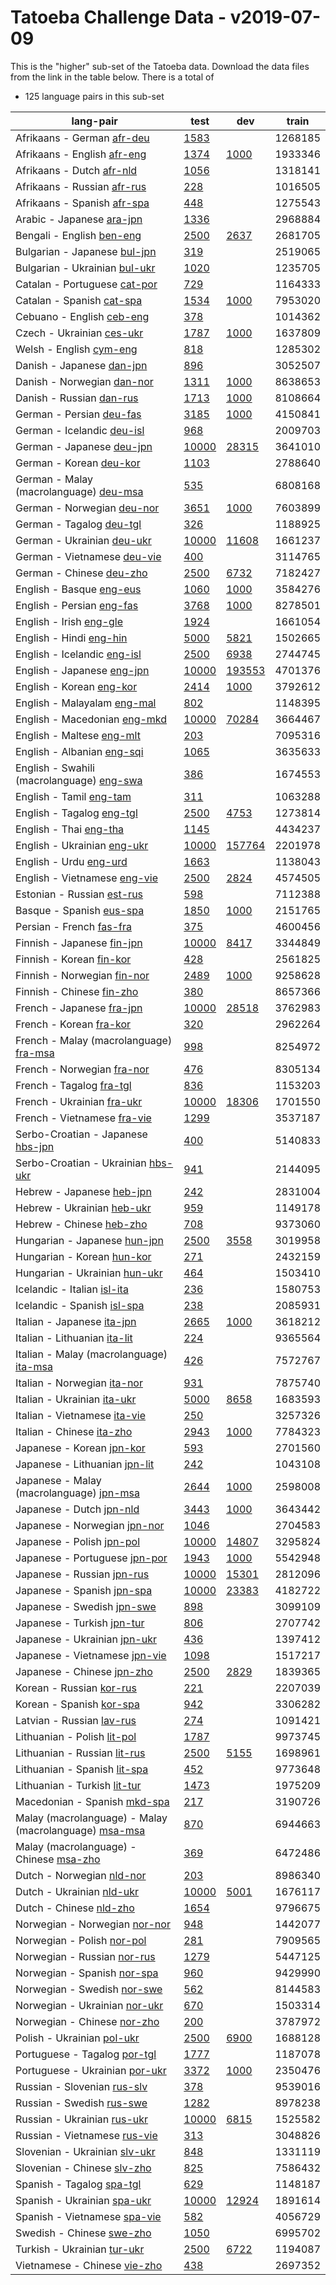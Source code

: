 # Tatoeba Challenge Data - v2019-07-09

This is the "higher" sub-set of the Tatoeba data.
Download the data files from the link in the table below.
There is a total of

* 125  language pairs in this sub-set

| lang-pair |    test    |    dev     |    train   |
|-----------|------------|------------|------------|
|            Afrikaans - German  [afr-deu](https://object.pouta.csc.fi/Tatoeba-Challenge-v2019-07-09/afr-deu.tar)  | [      1583](../../v2019-07-09/data/test/afr-deu/test.txt)|            |    1268185|
|           Afrikaans - English  [afr-eng](https://object.pouta.csc.fi/Tatoeba-Challenge-v2019-07-09/afr-eng.tar)  | [      1374](../../v2019-07-09/data/test/afr-eng/test.txt)| [      1000](../../v2019-07-09/data/dev/afr-eng/dev.txt)|    1933346|
|             Afrikaans - Dutch  [afr-nld](https://object.pouta.csc.fi/Tatoeba-Challenge-v2019-07-09/afr-nld.tar)  | [      1056](../../v2019-07-09/data/test/afr-nld/test.txt)|            |    1318141|
|           Afrikaans - Russian  [afr-rus](https://object.pouta.csc.fi/Tatoeba-Challenge-v2019-07-09/afr-rus.tar)  | [       228](../../v2019-07-09/data/test/afr-rus/test.txt)|            |    1016505|
|           Afrikaans - Spanish  [afr-spa](https://object.pouta.csc.fi/Tatoeba-Challenge-v2019-07-09/afr-spa.tar)  | [       448](../../v2019-07-09/data/test/afr-spa/test.txt)|            |    1275543|
|             Arabic - Japanese  [ara-jpn](https://object.pouta.csc.fi/Tatoeba-Challenge-v2019-07-09/ara-jpn.tar)  | [      1336](../../v2019-07-09/data/test/ara-jpn/test.txt)|            |    2968884|
|             Bengali - English  [ben-eng](https://object.pouta.csc.fi/Tatoeba-Challenge-v2019-07-09/ben-eng.tar)  | [      2500](../../v2019-07-09/data/test/ben-eng/test.txt)| [      2637](../../v2019-07-09/data/dev/ben-eng/dev.txt)|    2681705|
|          Bulgarian - Japanese  [bul-jpn](https://object.pouta.csc.fi/Tatoeba-Challenge-v2019-07-09/bul-jpn.tar)  | [       319](../../v2019-07-09/data/test/bul-jpn/test.txt)|            |    2519065|
|         Bulgarian - Ukrainian  [bul-ukr](https://object.pouta.csc.fi/Tatoeba-Challenge-v2019-07-09/bul-ukr.tar)  | [      1020](../../v2019-07-09/data/test/bul-ukr/test.txt)|            |    1235705|
|          Catalan - Portuguese  [cat-por](https://object.pouta.csc.fi/Tatoeba-Challenge-v2019-07-09/cat-por.tar)  | [       729](../../v2019-07-09/data/test/cat-por/test.txt)|            |    1164333|
|             Catalan - Spanish  [cat-spa](https://object.pouta.csc.fi/Tatoeba-Challenge-v2019-07-09/cat-spa.tar)  | [      1534](../../v2019-07-09/data/test/cat-spa/test.txt)| [      1000](../../v2019-07-09/data/dev/cat-spa/dev.txt)|    7953020|
|             Cebuano - English  [ceb-eng](https://object.pouta.csc.fi/Tatoeba-Challenge-v2019-07-09/ceb-eng.tar)  | [       378](../../v2019-07-09/data/test/ceb-eng/test.txt)|            |    1014362|
|             Czech - Ukrainian  [ces-ukr](https://object.pouta.csc.fi/Tatoeba-Challenge-v2019-07-09/ces-ukr.tar)  | [      1787](../../v2019-07-09/data/test/ces-ukr/test.txt)| [      1000](../../v2019-07-09/data/dev/ces-ukr/dev.txt)|    1637809|
|               Welsh - English  [cym-eng](https://object.pouta.csc.fi/Tatoeba-Challenge-v2019-07-09/cym-eng.tar)  | [       818](../../v2019-07-09/data/test/cym-eng/test.txt)|            |    1285302|
|             Danish - Japanese  [dan-jpn](https://object.pouta.csc.fi/Tatoeba-Challenge-v2019-07-09/dan-jpn.tar)  | [       896](../../v2019-07-09/data/test/dan-jpn/test.txt)|            |    3052507|
|            Danish - Norwegian  [dan-nor](https://object.pouta.csc.fi/Tatoeba-Challenge-v2019-07-09/dan-nor.tar)  | [      1311](../../v2019-07-09/data/test/dan-nor/test.txt)| [      1000](../../v2019-07-09/data/dev/dan-nor/dev.txt)|    8638653|
|              Danish - Russian  [dan-rus](https://object.pouta.csc.fi/Tatoeba-Challenge-v2019-07-09/dan-rus.tar)  | [      1713](../../v2019-07-09/data/test/dan-rus/test.txt)| [      1000](../../v2019-07-09/data/dev/dan-rus/dev.txt)|    8108664|
|              German - Persian  [deu-fas](https://object.pouta.csc.fi/Tatoeba-Challenge-v2019-07-09/deu-fas.tar)  | [      3185](../../v2019-07-09/data/test/deu-fas/test.txt)| [      1000](../../v2019-07-09/data/dev/deu-fas/dev.txt)|    4150841|
|            German - Icelandic  [deu-isl](https://object.pouta.csc.fi/Tatoeba-Challenge-v2019-07-09/deu-isl.tar)  | [       968](../../v2019-07-09/data/test/deu-isl/test.txt)|            |    2009703|
|             German - Japanese  [deu-jpn](https://object.pouta.csc.fi/Tatoeba-Challenge-v2019-07-09/deu-jpn.tar)  | [     10000](../../v2019-07-09/data/test/deu-jpn/test.txt)| [     28315](../../v2019-07-09/data/dev/deu-jpn/dev.txt)|    3641010|
|               German - Korean  [deu-kor](https://object.pouta.csc.fi/Tatoeba-Challenge-v2019-07-09/deu-kor.tar)  | [      1103](../../v2019-07-09/data/test/deu-kor/test.txt)|            |    2788640|
|  German - Malay (macrolanguage)  [deu-msa](https://object.pouta.csc.fi/Tatoeba-Challenge-v2019-07-09/deu-msa.tar)  | [       535](../../v2019-07-09/data/test/deu-msa/test.txt)|            |    6808168|
|            German - Norwegian  [deu-nor](https://object.pouta.csc.fi/Tatoeba-Challenge-v2019-07-09/deu-nor.tar)  | [      3651](../../v2019-07-09/data/test/deu-nor/test.txt)| [      1000](../../v2019-07-09/data/dev/deu-nor/dev.txt)|    7603899|
|              German - Tagalog  [deu-tgl](https://object.pouta.csc.fi/Tatoeba-Challenge-v2019-07-09/deu-tgl.tar)  | [       326](../../v2019-07-09/data/test/deu-tgl/test.txt)|            |    1188925|
|            German - Ukrainian  [deu-ukr](https://object.pouta.csc.fi/Tatoeba-Challenge-v2019-07-09/deu-ukr.tar)  | [     10000](../../v2019-07-09/data/test/deu-ukr/test.txt)| [     11608](../../v2019-07-09/data/dev/deu-ukr/dev.txt)|    1661237|
|           German - Vietnamese  [deu-vie](https://object.pouta.csc.fi/Tatoeba-Challenge-v2019-07-09/deu-vie.tar)  | [       400](../../v2019-07-09/data/test/deu-vie/test.txt)|            |    3114765|
|              German - Chinese  [deu-zho](https://object.pouta.csc.fi/Tatoeba-Challenge-v2019-07-09/deu-zho.tar)  | [      2500](../../v2019-07-09/data/test/deu-zho/test.txt)| [      6732](../../v2019-07-09/data/dev/deu-zho/dev.txt)|    7182427|
|              English - Basque  [eng-eus](https://object.pouta.csc.fi/Tatoeba-Challenge-v2019-07-09/eng-eus.tar)  | [      1060](../../v2019-07-09/data/test/eng-eus/test.txt)| [      1000](../../v2019-07-09/data/dev/eng-eus/dev.txt)|    3584276|
|             English - Persian  [eng-fas](https://object.pouta.csc.fi/Tatoeba-Challenge-v2019-07-09/eng-fas.tar)  | [      3768](../../v2019-07-09/data/test/eng-fas/test.txt)| [      1000](../../v2019-07-09/data/dev/eng-fas/dev.txt)|    8278501|
|               English - Irish  [eng-gle](https://object.pouta.csc.fi/Tatoeba-Challenge-v2019-07-09/eng-gle.tar)  | [      1924](../../v2019-07-09/data/test/eng-gle/test.txt)|            |    1661054|
|               English - Hindi  [eng-hin](https://object.pouta.csc.fi/Tatoeba-Challenge-v2019-07-09/eng-hin.tar)  | [      5000](../../v2019-07-09/data/test/eng-hin/test.txt)| [      5821](../../v2019-07-09/data/dev/eng-hin/dev.txt)|    1502665|
|           English - Icelandic  [eng-isl](https://object.pouta.csc.fi/Tatoeba-Challenge-v2019-07-09/eng-isl.tar)  | [      2500](../../v2019-07-09/data/test/eng-isl/test.txt)| [      6938](../../v2019-07-09/data/dev/eng-isl/dev.txt)|    2744745|
|            English - Japanese  [eng-jpn](https://object.pouta.csc.fi/Tatoeba-Challenge-v2019-07-09/eng-jpn.tar)  | [     10000](../../v2019-07-09/data/test/eng-jpn/test.txt)| [    193553](../../v2019-07-09/data/dev/eng-jpn/dev.txt)|    4701376|
|              English - Korean  [eng-kor](https://object.pouta.csc.fi/Tatoeba-Challenge-v2019-07-09/eng-kor.tar)  | [      2414](../../v2019-07-09/data/test/eng-kor/test.txt)| [      1000](../../v2019-07-09/data/dev/eng-kor/dev.txt)|    3792612|
|           English - Malayalam  [eng-mal](https://object.pouta.csc.fi/Tatoeba-Challenge-v2019-07-09/eng-mal.tar)  | [       802](../../v2019-07-09/data/test/eng-mal/test.txt)|            |    1148395|
|          English - Macedonian  [eng-mkd](https://object.pouta.csc.fi/Tatoeba-Challenge-v2019-07-09/eng-mkd.tar)  | [     10000](../../v2019-07-09/data/test/eng-mkd/test.txt)| [     70284](../../v2019-07-09/data/dev/eng-mkd/dev.txt)|    3664467|
|             English - Maltese  [eng-mlt](https://object.pouta.csc.fi/Tatoeba-Challenge-v2019-07-09/eng-mlt.tar)  | [       203](../../v2019-07-09/data/test/eng-mlt/test.txt)|            |    7095316|
|            English - Albanian  [eng-sqi](https://object.pouta.csc.fi/Tatoeba-Challenge-v2019-07-09/eng-sqi.tar)  | [      1065](../../v2019-07-09/data/test/eng-sqi/test.txt)|            |    3635633|
|  English - Swahili (macrolanguage)  [eng-swa](https://object.pouta.csc.fi/Tatoeba-Challenge-v2019-07-09/eng-swa.tar)  | [       386](../../v2019-07-09/data/test/eng-swa/test.txt)|            |    1674553|
|               English - Tamil  [eng-tam](https://object.pouta.csc.fi/Tatoeba-Challenge-v2019-07-09/eng-tam.tar)  | [       311](../../v2019-07-09/data/test/eng-tam/test.txt)|            |    1063288|
|             English - Tagalog  [eng-tgl](https://object.pouta.csc.fi/Tatoeba-Challenge-v2019-07-09/eng-tgl.tar)  | [      2500](../../v2019-07-09/data/test/eng-tgl/test.txt)| [      4753](../../v2019-07-09/data/dev/eng-tgl/dev.txt)|    1273814|
|                English - Thai  [eng-tha](https://object.pouta.csc.fi/Tatoeba-Challenge-v2019-07-09/eng-tha.tar)  | [      1145](../../v2019-07-09/data/test/eng-tha/test.txt)|            |    4434237|
|           English - Ukrainian  [eng-ukr](https://object.pouta.csc.fi/Tatoeba-Challenge-v2019-07-09/eng-ukr.tar)  | [     10000](../../v2019-07-09/data/test/eng-ukr/test.txt)| [    157764](../../v2019-07-09/data/dev/eng-ukr/dev.txt)|    2201978|
|                English - Urdu  [eng-urd](https://object.pouta.csc.fi/Tatoeba-Challenge-v2019-07-09/eng-urd.tar)  | [      1663](../../v2019-07-09/data/test/eng-urd/test.txt)|            |    1138043|
|          English - Vietnamese  [eng-vie](https://object.pouta.csc.fi/Tatoeba-Challenge-v2019-07-09/eng-vie.tar)  | [      2500](../../v2019-07-09/data/test/eng-vie/test.txt)| [      2824](../../v2019-07-09/data/dev/eng-vie/dev.txt)|    4574505|
|            Estonian - Russian  [est-rus](https://object.pouta.csc.fi/Tatoeba-Challenge-v2019-07-09/est-rus.tar)  | [       598](../../v2019-07-09/data/test/est-rus/test.txt)|            |    7112388|
|              Basque - Spanish  [eus-spa](https://object.pouta.csc.fi/Tatoeba-Challenge-v2019-07-09/eus-spa.tar)  | [      1850](../../v2019-07-09/data/test/eus-spa/test.txt)| [      1000](../../v2019-07-09/data/dev/eus-spa/dev.txt)|    2151765|
|              Persian - French  [fas-fra](https://object.pouta.csc.fi/Tatoeba-Challenge-v2019-07-09/fas-fra.tar)  | [       375](../../v2019-07-09/data/test/fas-fra/test.txt)|            |    4600456|
|            Finnish - Japanese  [fin-jpn](https://object.pouta.csc.fi/Tatoeba-Challenge-v2019-07-09/fin-jpn.tar)  | [     10000](../../v2019-07-09/data/test/fin-jpn/test.txt)| [      8417](../../v2019-07-09/data/dev/fin-jpn/dev.txt)|    3344849|
|              Finnish - Korean  [fin-kor](https://object.pouta.csc.fi/Tatoeba-Challenge-v2019-07-09/fin-kor.tar)  | [       428](../../v2019-07-09/data/test/fin-kor/test.txt)|            |    2561825|
|           Finnish - Norwegian  [fin-nor](https://object.pouta.csc.fi/Tatoeba-Challenge-v2019-07-09/fin-nor.tar)  | [      2489](../../v2019-07-09/data/test/fin-nor/test.txt)| [      1000](../../v2019-07-09/data/dev/fin-nor/dev.txt)|    9258628|
|             Finnish - Chinese  [fin-zho](https://object.pouta.csc.fi/Tatoeba-Challenge-v2019-07-09/fin-zho.tar)  | [       380](../../v2019-07-09/data/test/fin-zho/test.txt)|            |    8657366|
|             French - Japanese  [fra-jpn](https://object.pouta.csc.fi/Tatoeba-Challenge-v2019-07-09/fra-jpn.tar)  | [     10000](../../v2019-07-09/data/test/fra-jpn/test.txt)| [     28518](../../v2019-07-09/data/dev/fra-jpn/dev.txt)|    3762983|
|               French - Korean  [fra-kor](https://object.pouta.csc.fi/Tatoeba-Challenge-v2019-07-09/fra-kor.tar)  | [       320](../../v2019-07-09/data/test/fra-kor/test.txt)|            |    2962264|
|  French - Malay (macrolanguage)  [fra-msa](https://object.pouta.csc.fi/Tatoeba-Challenge-v2019-07-09/fra-msa.tar)  | [       998](../../v2019-07-09/data/test/fra-msa/test.txt)|            |    8254972|
|            French - Norwegian  [fra-nor](https://object.pouta.csc.fi/Tatoeba-Challenge-v2019-07-09/fra-nor.tar)  | [       476](../../v2019-07-09/data/test/fra-nor/test.txt)|            |    8305134|
|              French - Tagalog  [fra-tgl](https://object.pouta.csc.fi/Tatoeba-Challenge-v2019-07-09/fra-tgl.tar)  | [       836](../../v2019-07-09/data/test/fra-tgl/test.txt)|            |    1153203|
|            French - Ukrainian  [fra-ukr](https://object.pouta.csc.fi/Tatoeba-Challenge-v2019-07-09/fra-ukr.tar)  | [     10000](../../v2019-07-09/data/test/fra-ukr/test.txt)| [     18306](../../v2019-07-09/data/dev/fra-ukr/dev.txt)|    1701550|
|           French - Vietnamese  [fra-vie](https://object.pouta.csc.fi/Tatoeba-Challenge-v2019-07-09/fra-vie.tar)  | [      1299](../../v2019-07-09/data/test/fra-vie/test.txt)|            |    3537187|
|     Serbo-Croatian - Japanese  [hbs-jpn](https://object.pouta.csc.fi/Tatoeba-Challenge-v2019-07-09/hbs-jpn.tar)  | [       400](../../v2019-07-09/data/test/hbs-jpn/test.txt)|            |    5140833|
|    Serbo-Croatian - Ukrainian  [hbs-ukr](https://object.pouta.csc.fi/Tatoeba-Challenge-v2019-07-09/hbs-ukr.tar)  | [       941](../../v2019-07-09/data/test/hbs-ukr/test.txt)|            |    2144095|
|             Hebrew - Japanese  [heb-jpn](https://object.pouta.csc.fi/Tatoeba-Challenge-v2019-07-09/heb-jpn.tar)  | [       242](../../v2019-07-09/data/test/heb-jpn/test.txt)|            |    2831004|
|            Hebrew - Ukrainian  [heb-ukr](https://object.pouta.csc.fi/Tatoeba-Challenge-v2019-07-09/heb-ukr.tar)  | [       959](../../v2019-07-09/data/test/heb-ukr/test.txt)|            |    1149178|
|              Hebrew - Chinese  [heb-zho](https://object.pouta.csc.fi/Tatoeba-Challenge-v2019-07-09/heb-zho.tar)  | [       708](../../v2019-07-09/data/test/heb-zho/test.txt)|            |    9373060|
|          Hungarian - Japanese  [hun-jpn](https://object.pouta.csc.fi/Tatoeba-Challenge-v2019-07-09/hun-jpn.tar)  | [      2500](../../v2019-07-09/data/test/hun-jpn/test.txt)| [      3558](../../v2019-07-09/data/dev/hun-jpn/dev.txt)|    3019958|
|            Hungarian - Korean  [hun-kor](https://object.pouta.csc.fi/Tatoeba-Challenge-v2019-07-09/hun-kor.tar)  | [       271](../../v2019-07-09/data/test/hun-kor/test.txt)|            |    2432159|
|         Hungarian - Ukrainian  [hun-ukr](https://object.pouta.csc.fi/Tatoeba-Challenge-v2019-07-09/hun-ukr.tar)  | [       464](../../v2019-07-09/data/test/hun-ukr/test.txt)|            |    1503410|
|           Icelandic - Italian  [isl-ita](https://object.pouta.csc.fi/Tatoeba-Challenge-v2019-07-09/isl-ita.tar)  | [       236](../../v2019-07-09/data/test/isl-ita/test.txt)|            |    1580753|
|           Icelandic - Spanish  [isl-spa](https://object.pouta.csc.fi/Tatoeba-Challenge-v2019-07-09/isl-spa.tar)  | [       238](../../v2019-07-09/data/test/isl-spa/test.txt)|            |    2085931|
|            Italian - Japanese  [ita-jpn](https://object.pouta.csc.fi/Tatoeba-Challenge-v2019-07-09/ita-jpn.tar)  | [      2665](../../v2019-07-09/data/test/ita-jpn/test.txt)| [      1000](../../v2019-07-09/data/dev/ita-jpn/dev.txt)|    3618212|
|          Italian - Lithuanian  [ita-lit](https://object.pouta.csc.fi/Tatoeba-Challenge-v2019-07-09/ita-lit.tar)  | [       224](../../v2019-07-09/data/test/ita-lit/test.txt)|            |    9365564|
|  Italian - Malay (macrolanguage)  [ita-msa](https://object.pouta.csc.fi/Tatoeba-Challenge-v2019-07-09/ita-msa.tar)  | [       426](../../v2019-07-09/data/test/ita-msa/test.txt)|            |    7572767|
|           Italian - Norwegian  [ita-nor](https://object.pouta.csc.fi/Tatoeba-Challenge-v2019-07-09/ita-nor.tar)  | [       931](../../v2019-07-09/data/test/ita-nor/test.txt)|            |    7875740|
|           Italian - Ukrainian  [ita-ukr](https://object.pouta.csc.fi/Tatoeba-Challenge-v2019-07-09/ita-ukr.tar)  | [      5000](../../v2019-07-09/data/test/ita-ukr/test.txt)| [      8658](../../v2019-07-09/data/dev/ita-ukr/dev.txt)|    1683593|
|          Italian - Vietnamese  [ita-vie](https://object.pouta.csc.fi/Tatoeba-Challenge-v2019-07-09/ita-vie.tar)  | [       250](../../v2019-07-09/data/test/ita-vie/test.txt)|            |    3257326|
|             Italian - Chinese  [ita-zho](https://object.pouta.csc.fi/Tatoeba-Challenge-v2019-07-09/ita-zho.tar)  | [      2943](../../v2019-07-09/data/test/ita-zho/test.txt)| [      1000](../../v2019-07-09/data/dev/ita-zho/dev.txt)|    7784323|
|             Japanese - Korean  [jpn-kor](https://object.pouta.csc.fi/Tatoeba-Challenge-v2019-07-09/jpn-kor.tar)  | [       593](../../v2019-07-09/data/test/jpn-kor/test.txt)|            |    2701560|
|         Japanese - Lithuanian  [jpn-lit](https://object.pouta.csc.fi/Tatoeba-Challenge-v2019-07-09/jpn-lit.tar)  | [       242](../../v2019-07-09/data/test/jpn-lit/test.txt)|            |    1043108|
|  Japanese - Malay (macrolanguage)  [jpn-msa](https://object.pouta.csc.fi/Tatoeba-Challenge-v2019-07-09/jpn-msa.tar)  | [      2644](../../v2019-07-09/data/test/jpn-msa/test.txt)| [      1000](../../v2019-07-09/data/dev/jpn-msa/dev.txt)|    2598008|
|              Japanese - Dutch  [jpn-nld](https://object.pouta.csc.fi/Tatoeba-Challenge-v2019-07-09/jpn-nld.tar)  | [      3443](../../v2019-07-09/data/test/jpn-nld/test.txt)| [      1000](../../v2019-07-09/data/dev/jpn-nld/dev.txt)|    3643442|
|          Japanese - Norwegian  [jpn-nor](https://object.pouta.csc.fi/Tatoeba-Challenge-v2019-07-09/jpn-nor.tar)  | [      1046](../../v2019-07-09/data/test/jpn-nor/test.txt)|            |    2704583|
|             Japanese - Polish  [jpn-pol](https://object.pouta.csc.fi/Tatoeba-Challenge-v2019-07-09/jpn-pol.tar)  | [     10000](../../v2019-07-09/data/test/jpn-pol/test.txt)| [     14807](../../v2019-07-09/data/dev/jpn-pol/dev.txt)|    3295824|
|         Japanese - Portuguese  [jpn-por](https://object.pouta.csc.fi/Tatoeba-Challenge-v2019-07-09/jpn-por.tar)  | [      1943](../../v2019-07-09/data/test/jpn-por/test.txt)| [      1000](../../v2019-07-09/data/dev/jpn-por/dev.txt)|    5542948|
|            Japanese - Russian  [jpn-rus](https://object.pouta.csc.fi/Tatoeba-Challenge-v2019-07-09/jpn-rus.tar)  | [     10000](../../v2019-07-09/data/test/jpn-rus/test.txt)| [     15301](../../v2019-07-09/data/dev/jpn-rus/dev.txt)|    2812096|
|            Japanese - Spanish  [jpn-spa](https://object.pouta.csc.fi/Tatoeba-Challenge-v2019-07-09/jpn-spa.tar)  | [     10000](../../v2019-07-09/data/test/jpn-spa/test.txt)| [     23383](../../v2019-07-09/data/dev/jpn-spa/dev.txt)|    4182722|
|            Japanese - Swedish  [jpn-swe](https://object.pouta.csc.fi/Tatoeba-Challenge-v2019-07-09/jpn-swe.tar)  | [       898](../../v2019-07-09/data/test/jpn-swe/test.txt)|            |    3099109|
|            Japanese - Turkish  [jpn-tur](https://object.pouta.csc.fi/Tatoeba-Challenge-v2019-07-09/jpn-tur.tar)  | [       806](../../v2019-07-09/data/test/jpn-tur/test.txt)|            |    2707742|
|          Japanese - Ukrainian  [jpn-ukr](https://object.pouta.csc.fi/Tatoeba-Challenge-v2019-07-09/jpn-ukr.tar)  | [       436](../../v2019-07-09/data/test/jpn-ukr/test.txt)|            |    1397412|
|         Japanese - Vietnamese  [jpn-vie](https://object.pouta.csc.fi/Tatoeba-Challenge-v2019-07-09/jpn-vie.tar)  | [      1098](../../v2019-07-09/data/test/jpn-vie/test.txt)|            |    1517217|
|            Japanese - Chinese  [jpn-zho](https://object.pouta.csc.fi/Tatoeba-Challenge-v2019-07-09/jpn-zho.tar)  | [      2500](../../v2019-07-09/data/test/jpn-zho/test.txt)| [      2829](../../v2019-07-09/data/dev/jpn-zho/dev.txt)|    1839365|
|              Korean - Russian  [kor-rus](https://object.pouta.csc.fi/Tatoeba-Challenge-v2019-07-09/kor-rus.tar)  | [       221](../../v2019-07-09/data/test/kor-rus/test.txt)|            |    2207039|
|              Korean - Spanish  [kor-spa](https://object.pouta.csc.fi/Tatoeba-Challenge-v2019-07-09/kor-spa.tar)  | [       942](../../v2019-07-09/data/test/kor-spa/test.txt)|            |    3306282|
|             Latvian - Russian  [lav-rus](https://object.pouta.csc.fi/Tatoeba-Challenge-v2019-07-09/lav-rus.tar)  | [       274](../../v2019-07-09/data/test/lav-rus/test.txt)|            |    1091421|
|           Lithuanian - Polish  [lit-pol](https://object.pouta.csc.fi/Tatoeba-Challenge-v2019-07-09/lit-pol.tar)  | [      1787](../../v2019-07-09/data/test/lit-pol/test.txt)|            |    9973745|
|          Lithuanian - Russian  [lit-rus](https://object.pouta.csc.fi/Tatoeba-Challenge-v2019-07-09/lit-rus.tar)  | [      2500](../../v2019-07-09/data/test/lit-rus/test.txt)| [      5155](../../v2019-07-09/data/dev/lit-rus/dev.txt)|    1698961|
|          Lithuanian - Spanish  [lit-spa](https://object.pouta.csc.fi/Tatoeba-Challenge-v2019-07-09/lit-spa.tar)  | [       452](../../v2019-07-09/data/test/lit-spa/test.txt)|            |    9773648|
|          Lithuanian - Turkish  [lit-tur](https://object.pouta.csc.fi/Tatoeba-Challenge-v2019-07-09/lit-tur.tar)  | [      1473](../../v2019-07-09/data/test/lit-tur/test.txt)|            |    1975209|
|          Macedonian - Spanish  [mkd-spa](https://object.pouta.csc.fi/Tatoeba-Challenge-v2019-07-09/mkd-spa.tar)  | [       217](../../v2019-07-09/data/test/mkd-spa/test.txt)|            |    3190726|
|  Malay (macrolanguage) - Malay (macrolanguage)  [msa-msa](https://object.pouta.csc.fi/Tatoeba-Challenge-v2019-07-09/msa-msa.tar)  | [       870](../../v2019-07-09/data/test/msa-msa/test.txt)|            |    6944663|
|  Malay (macrolanguage) - Chinese  [msa-zho](https://object.pouta.csc.fi/Tatoeba-Challenge-v2019-07-09/msa-zho.tar)  | [       369](../../v2019-07-09/data/test/msa-zho/test.txt)|            |    6472486|
|             Dutch - Norwegian  [nld-nor](https://object.pouta.csc.fi/Tatoeba-Challenge-v2019-07-09/nld-nor.tar)  | [       203](../../v2019-07-09/data/test/nld-nor/test.txt)|            |    8986340|
|             Dutch - Ukrainian  [nld-ukr](https://object.pouta.csc.fi/Tatoeba-Challenge-v2019-07-09/nld-ukr.tar)  | [     10000](../../v2019-07-09/data/test/nld-ukr/test.txt)| [      5001](../../v2019-07-09/data/dev/nld-ukr/dev.txt)|    1676117|
|               Dutch - Chinese  [nld-zho](https://object.pouta.csc.fi/Tatoeba-Challenge-v2019-07-09/nld-zho.tar)  | [      1654](../../v2019-07-09/data/test/nld-zho/test.txt)|            |    9796675|
|         Norwegian - Norwegian  [nor-nor](https://object.pouta.csc.fi/Tatoeba-Challenge-v2019-07-09/nor-nor.tar)  | [       948](../../v2019-07-09/data/test/nor-nor/test.txt)|            |    1442077|
|            Norwegian - Polish  [nor-pol](https://object.pouta.csc.fi/Tatoeba-Challenge-v2019-07-09/nor-pol.tar)  | [       281](../../v2019-07-09/data/test/nor-pol/test.txt)|            |    7909565|
|           Norwegian - Russian  [nor-rus](https://object.pouta.csc.fi/Tatoeba-Challenge-v2019-07-09/nor-rus.tar)  | [      1279](../../v2019-07-09/data/test/nor-rus/test.txt)|            |    5447125|
|           Norwegian - Spanish  [nor-spa](https://object.pouta.csc.fi/Tatoeba-Challenge-v2019-07-09/nor-spa.tar)  | [       960](../../v2019-07-09/data/test/nor-spa/test.txt)|            |    9429990|
|           Norwegian - Swedish  [nor-swe](https://object.pouta.csc.fi/Tatoeba-Challenge-v2019-07-09/nor-swe.tar)  | [       562](../../v2019-07-09/data/test/nor-swe/test.txt)|            |    8144583|
|         Norwegian - Ukrainian  [nor-ukr](https://object.pouta.csc.fi/Tatoeba-Challenge-v2019-07-09/nor-ukr.tar)  | [       670](../../v2019-07-09/data/test/nor-ukr/test.txt)|            |    1503314|
|           Norwegian - Chinese  [nor-zho](https://object.pouta.csc.fi/Tatoeba-Challenge-v2019-07-09/nor-zho.tar)  | [       200](../../v2019-07-09/data/test/nor-zho/test.txt)|            |    3787972|
|            Polish - Ukrainian  [pol-ukr](https://object.pouta.csc.fi/Tatoeba-Challenge-v2019-07-09/pol-ukr.tar)  | [      2500](../../v2019-07-09/data/test/pol-ukr/test.txt)| [      6900](../../v2019-07-09/data/dev/pol-ukr/dev.txt)|    1688128|
|          Portuguese - Tagalog  [por-tgl](https://object.pouta.csc.fi/Tatoeba-Challenge-v2019-07-09/por-tgl.tar)  | [      1777](../../v2019-07-09/data/test/por-tgl/test.txt)|            |    1187078|
|        Portuguese - Ukrainian  [por-ukr](https://object.pouta.csc.fi/Tatoeba-Challenge-v2019-07-09/por-ukr.tar)  | [      3372](../../v2019-07-09/data/test/por-ukr/test.txt)| [      1000](../../v2019-07-09/data/dev/por-ukr/dev.txt)|    2350476|
|           Russian - Slovenian  [rus-slv](https://object.pouta.csc.fi/Tatoeba-Challenge-v2019-07-09/rus-slv.tar)  | [       378](../../v2019-07-09/data/test/rus-slv/test.txt)|            |    9539016|
|             Russian - Swedish  [rus-swe](https://object.pouta.csc.fi/Tatoeba-Challenge-v2019-07-09/rus-swe.tar)  | [      1282](../../v2019-07-09/data/test/rus-swe/test.txt)|            |    8978238|
|           Russian - Ukrainian  [rus-ukr](https://object.pouta.csc.fi/Tatoeba-Challenge-v2019-07-09/rus-ukr.tar)  | [     10000](../../v2019-07-09/data/test/rus-ukr/test.txt)| [      6815](../../v2019-07-09/data/dev/rus-ukr/dev.txt)|    1525582|
|          Russian - Vietnamese  [rus-vie](https://object.pouta.csc.fi/Tatoeba-Challenge-v2019-07-09/rus-vie.tar)  | [       313](../../v2019-07-09/data/test/rus-vie/test.txt)|            |    3048826|
|         Slovenian - Ukrainian  [slv-ukr](https://object.pouta.csc.fi/Tatoeba-Challenge-v2019-07-09/slv-ukr.tar)  | [       848](../../v2019-07-09/data/test/slv-ukr/test.txt)|            |    1331119|
|           Slovenian - Chinese  [slv-zho](https://object.pouta.csc.fi/Tatoeba-Challenge-v2019-07-09/slv-zho.tar)  | [       825](../../v2019-07-09/data/test/slv-zho/test.txt)|            |    7586432|
|             Spanish - Tagalog  [spa-tgl](https://object.pouta.csc.fi/Tatoeba-Challenge-v2019-07-09/spa-tgl.tar)  | [       629](../../v2019-07-09/data/test/spa-tgl/test.txt)|            |    1148187|
|           Spanish - Ukrainian  [spa-ukr](https://object.pouta.csc.fi/Tatoeba-Challenge-v2019-07-09/spa-ukr.tar)  | [     10000](../../v2019-07-09/data/test/spa-ukr/test.txt)| [     12924](../../v2019-07-09/data/dev/spa-ukr/dev.txt)|    1891614|
|          Spanish - Vietnamese  [spa-vie](https://object.pouta.csc.fi/Tatoeba-Challenge-v2019-07-09/spa-vie.tar)  | [       582](../../v2019-07-09/data/test/spa-vie/test.txt)|            |    4056729|
|             Swedish - Chinese  [swe-zho](https://object.pouta.csc.fi/Tatoeba-Challenge-v2019-07-09/swe-zho.tar)  | [      1050](../../v2019-07-09/data/test/swe-zho/test.txt)|            |    6995702|
|           Turkish - Ukrainian  [tur-ukr](https://object.pouta.csc.fi/Tatoeba-Challenge-v2019-07-09/tur-ukr.tar)  | [      2500](../../v2019-07-09/data/test/tur-ukr/test.txt)| [      6722](../../v2019-07-09/data/dev/tur-ukr/dev.txt)|    1194087|
|          Vietnamese - Chinese  [vie-zho](https://object.pouta.csc.fi/Tatoeba-Challenge-v2019-07-09/vie-zho.tar)  | [       438](../../v2019-07-09/data/test/vie-zho/test.txt)|            |    2697352|
